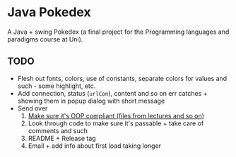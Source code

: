 # Java Pokedex

A Java + swing Pokedex (a final project for the Programming languages and paradigms course at Uni).

## TODO

- Flesh out fonts, colors, use of constants, separate colors for values and such - some highlight, etc.
- Add connection, status (`urlCon`), content and so on err catches + showing them in popup dialog with short message 
- Send over
	1. [Make sure it's OOP compliant (files from lectures and so on)](https://chatgpt.com/c/684809ed-71cc-8012-af80-2ef2483b0f6f)
    2. Look through code to make sure it's passable + take care of comments and such
    <!-- -->
	3. README + Release tag
	4. Email + add info about first load taking longer
